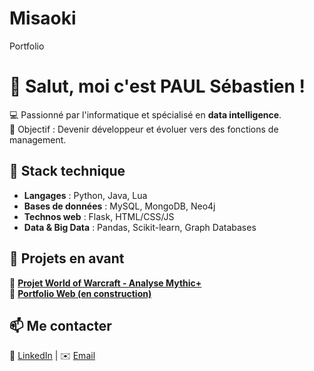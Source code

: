 # Misaoki
Portfolio
# 👋 Salut, moi c'est PAUL Sébastien !  

💻 Passionné par l'informatique et spécialisé en **data intelligence**.  
🎯 Objectif : Devenir développeur et évoluer vers des fonctions de management.  

## 🔧 Stack technique
- **Langages** : Python, Java, Lua
- **Bases de données** : MySQL, MongoDB, Neo4j  
- **Technos web** : Flask, HTML/CSS/JS  
- **Data & Big Data** : Pandas, Scikit-learn, Graph Databases  

## 🚀 Projets en avant
🔹 **[Projet World of Warcraft - Analyse Mythic+](lien_vers_repo)**  
📝 **[Portfolio Web (en construction)](lien_vers_repo)**  

## 📫 Me contacter  
💼 [LinkedIn](lien_linkedin) | ✉️ [Email](mailto:tonmail@exemple.com)  
